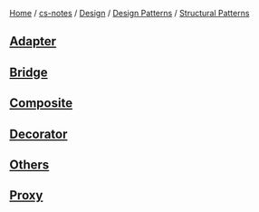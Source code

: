 [Home](https://mengxianbin.github.io) /
[cs-notes](https://mengxianbin.github.io/cs-notes/site) /
[Design](https://mengxianbin.github.io/cs-notes/site/Design) /
[Design Patterns](https://mengxianbin.github.io/cs-notes/site/Design/Design%20Patterns) /
[Structural Patterns](https://mengxianbin.github.io/cs-notes/site/Design/Design%20Patterns/Structural%20Patterns)

## [Adapter](https://mengxianbin.github.io/cs-notes/site/Design/Design%20Patterns/Structural%20Patterns/Adapter)

## [Bridge](https://mengxianbin.github.io/cs-notes/site/Design/Design%20Patterns/Structural%20Patterns/Bridge)

## [Composite](https://mengxianbin.github.io/cs-notes/site/Design/Design%20Patterns/Structural%20Patterns/Composite)

## [Decorator](https://mengxianbin.github.io/cs-notes/site/Design/Design%20Patterns/Structural%20Patterns/Decorator)

## [Others](https://mengxianbin.github.io/cs-notes/site/Design/Design%20Patterns/Structural%20Patterns/Others/)

## [Proxy](https://mengxianbin.github.io/cs-notes/site/Design/Design%20Patterns/Structural%20Patterns/Proxy)
